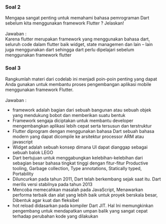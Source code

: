 ### Soal 2 <br>
Mengapa sangat penting untuk memahami bahasa pemrograman Dart sebelum kita menggunakan framework Flutter ? Jelaskan!
<br><br>
Jawaban : <br>Karena flutter merupakan framework yang menggunakan bahasa dart, seluruh code dalam flutter baik widget, state managemen dan lain – lain juga menggunakan dart sehingga dart perlu dipelajari sebelum menggunakan framework flutter


### Soal 3 <br>
Rangkumlah materi dari codelab ini menjadi poin-poin penting yang dapat Anda gunakan untuk membantu proses pengembangan aplikasi mobile menggunakan framework Flutter.
<br><br>
Jawaban : <br>
- framework adalah bagian dari sebuah bangunan atau sebuah objek yang mendukung bobot dan memberikan suatu bentuk
- Framework sengaja diciptakan untuk membantu developer mengembangkan aplikasi lebih cepat serta tersusun dan terstruktur
- Flutter diprogram dengan menggunakan bahasa Dart sebuah bahasa modern yang dapat dicompile ke arsitektur processor ARM atau javascript
- Widget adalah sebuah konsep dimana UI dapat dianggap sebagai sebuah balok LEGO
- Dart bertujuan untuk menggabungkan kelebihan-kelebihan dari sebagian besar bahasa tingkat tinggi dengan fitur-fitur Productive tooling, Garbage collection, Type annotations, Statically typed, Portability
- Diluncurkan pada tahun 2011, Dart telah berkembang sejak saat itu. Dart merilis versi stabilnya pada tahun 2013
- Mencoba memecahkan masalah pada JavaScript, Menawarkan performa terbaik dan alat yang lebih baik untuk proyek berskala besar, Dibentuk agar kuat dan fleksibel
- hot reload didasarkan pada kompiler Dart JIT. Hal Ini memungkinkan pengembang untuk mendapatkan umpan balik yang sangat cepat terhadap perubahan kode yang dilakukan
